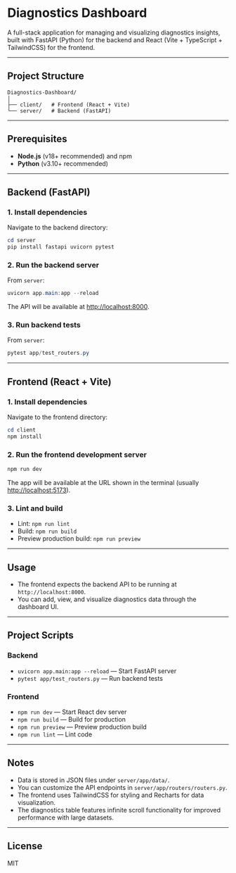 # Diagnostics Dashboard


A full-stack application for managing and visualizing diagnostics insights, built with FastAPI (Python) for the backend and React (Vite + TypeScript + TailwindCSS) for the frontend.

---

## Project Structure

```
Diagnostics-Dashboard/
│
├── client/   # Frontend (React + Vite)
└── server/   # Backend (FastAPI)
```

---

## Prerequisites

- **Node.js** (v18+ recommended) and npm
- **Python** (v3.10+ recommended)

---

## Backend (FastAPI)

### 1. Install dependencies

Navigate to the backend directory:

```powershell
cd server
pip install fastapi uvicorn pytest
```

### 2. Run the backend server

From `server`:

```powershell
uvicorn app.main:app --reload
```

The API will be available at [http://localhost:8000](http://localhost:8000).

### 3. Run backend tests

From `server`:

```powershell
pytest app/test_routers.py
```

---

## Frontend (React + Vite)

### 1. Install dependencies

Navigate to the frontend directory:

```powershell
cd client
npm install
```

### 2. Run the frontend development server

```powershell
npm run dev
```

The app will be available at the URL shown in the terminal (usually [http://localhost:5173](http://localhost:5173)).

### 3. Lint and build

- Lint: `npm run lint`
- Build: `npm run build`
- Preview production build: `npm run preview`

---

## Usage

- The frontend expects the backend API to be running at `http://localhost:8000`.
- You can add, view, and visualize diagnostics data through the dashboard UI.

---

## Project Scripts

### Backend

- `uvicorn app.main:app --reload` — Start FastAPI server
- `pytest app/test_routers.py` — Run backend tests

### Frontend

- `npm run dev` — Start React dev server
- `npm run build` — Build for production
- `npm run preview` — Preview production build
- `npm run lint` — Lint code

---

## Notes

- Data is stored in JSON files under `server/app/data/`.
- You can customize the API endpoints in `server/app/routers/routers.py`.
- The frontend uses TailwindCSS for styling and Recharts for data visualization.
- The diagnostics table features infinite scroll functionality for improved performance with large datasets.

---

## License

MIT

